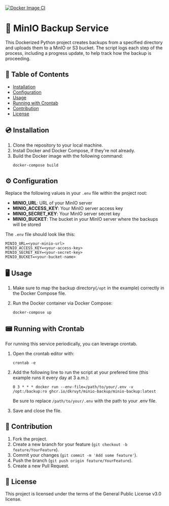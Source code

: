 [![Docker Image CI](https://github.com/dkruyt/minio-backup/actions/workflows/docker-image.yml/badge.svg)](https://github.com/dkruyt/minio-backup/actions/workflows/docker-image.yml)

# 📁 MinIO Backup Service 

This Dockerized Python project creates backups from a specified directory and uploads them to a MinIO or S3 bucket. The script logs each step of the process, including a progress update, to help track how the backup is proceeding. 

## 📘 Table of Contents

- [Installation](#💿-installation)
- [Configuration](#⚙️-configuration)
- [Usage](#🖥️-usage)
- [Running with Crontab](#📟-running-with-crontab)
- [Contribution](#🤝-contribution)
- [License](#📜-license)
  
## 💿 Installation

1. Clone the repository to your local machine.
2. Install Docker and Docker Compose, if they're not already.
3. Build the Docker image with the following command:
    ```bash
    docker-compose build
    ``` 

## ⚙️ Configuration 

Replace the following values in your `.env` file within the project root:

- **MINIO_URL**: URL of your MinIO server
- **MINIO_ACCESS_KEY**: Your MinIO server access key
- **MINIO_SECRET_KEY**: Your MinIO server secret key
- **MINIO_BUCKET**: The bucket in your MinIO server where the backups will be stored

The `.env` file should look like this:

```
MINIO_URL=<your-minio-url>
MINIO_ACCESS_KEY=<your-access-key>
MINIO_SECRET_KEY=<your-secret-key>
MINIO_BUCKET=<your-bucket-name>
```

## 🖥️ Usage 

1. Make sure to map the backup directory(`/opt` in the example) correctly in the Docker Compose file.
2. Run the Docker container via Docker Compose:

    ```bash
    docker-compose up
    ```

## 📟 Running with Crontab

For running this service periodically, you can leverage crontab.

1. Open the crontab editor with:

   ```
   crontab -e
   ```

2. Add the following line to run the script at your prefered time (this example runs it every day at 3 a.m.):

   ```
   0 3 * * * docker run --env-file=/path/to/your/.env -v /opt:/backup:ro ghcr.io/dkruyt/minio-backup/minio-backup:latest
   ```

   Be sure to replace `/path/to/your/.env` with the path to your .env file.

3. Save and close the file.

## 🤝 Contribution

1. Fork the project. 
2. Create a new branch for your feature (`git checkout -b feature/YourFeature`). 
3. Commit your changes (`git commit -m 'Add some feature'`).
4. Push the branch (`git push origin feature/YourFeature`).
5. Create a new Pull Request.

## 📜 License

This project is licensed under the terms of the General Public License v3.0 license.